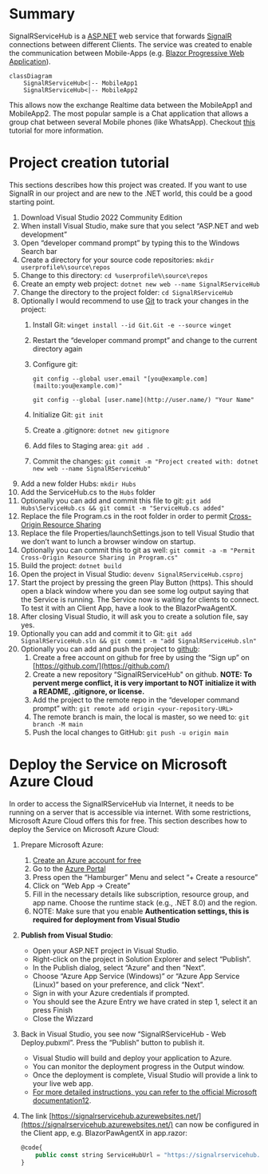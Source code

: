 # Summary

SignalRServiceHub is a [ASP.NET](http://ASP.NET) web service that forwards [SignalR](https://learn.microsoft.com/en-us/aspnet/signalr/overview/getting-started/introduction-to-signalr) connections between different Clients. The service was created to enable the communication between Mobile-Apps (e.g. [Blazor Progressive Web Application](https://learn.microsoft.com/en-us/aspnet/core/blazor/progressive-web-app)).

```mermaid
classDiagram
    SignalRServiceHub<|-- MobileApp1
    SignalRServiceHub<|-- MobileApp2

```

This allows now the exchange Realtime data between the MobileApp1 and MobileApp2. The most popular sample is a Chat application that allows a group chat between several Mobile phones (like WhatsApp). Checkout [this](https://learn.microsoft.com/en-us/aspnet/core/blazor/tutorials/signalr-blazor) tutorial for more information.

# Project creation tutorial

This sections describes how this  project was created. If you want to use SignalR in our project and are new to the .NET world, this could be a good starting point. 

1. Download Visual Studio 2022 Community Edition
2. When install Visual Studio, make sure that you select “ASP.NET and web development”
3. Open “developer command prompt” by typing this to the Windows Search bar
4. Create a directory for your source code repositories: `mkdir userprofile%\source\repos`
5. Change to this directory: `cd %userprofile%\source\repos`
6. Create an empty web project: `dotnet new web --name SignalRServiceHub` 
7. Change the directory to the project folder: `cd SignalRServiceHub`
8. Optionally I would recommend to use [Git](https://git-scm.com/) to track your changes in the project:
    1. Install Git: `winget install --id Git.Git -e --source winget`
    2. Restart the “developer command prompt” and change to the current directory again
    3. Configure git:
        
        `git config --global user.email "[you@example.com](mailto:you@example.com)"`
        
        `git config --global [user.name](http://user.name/) "Your Name"`
        
    4. Initialize Git: `git init`
    5. Create a .gitignore: `dotnet new gitignore`
    6. Add files to Staging area: `git add .`
    7. Commit the changes: 
    `git commit -m "Project created with: dotnet new web --name SignalRServiceHub"`
9. Add a new folder Hubs: `mkdir Hubs`
10. Add the ServiceHub.cs to the `Hubs` folder
11. Optionally you can add and commit this file to git: 
`git add Hubs\ServiceHub.cs && git commit -m "ServiceHub.cs added"`
12. Replace the file Program.cs in the root folder in order to permit [Cross-Origin Resource Sharing](https://developer.mozilla.org/en-US/docs/Web/HTTP/CORS)
13. Replace the file Properties/launchSettings.json to tell Visual Studio that we don’t want to lunch a browser window on startup.
14. Optionally you can commit this to git as well: 
`git commit -a -m "Permit Cross-Origin Resource Sharing in Program.cs"`
15. Build the project: `dotnet build`
16. Open the project in Visual Studio: `devenv SignalRServiceHub.csproj`
17. Start the project by pressing the green Play Button (https). This should open a black window where you dan see some log output saying that the Service is running. The Service now is waiting for clients to connect. To test it with an Client App, have a look to the BlazorPwaAgentX.
18. After closing Visual Studio, it will ask you to create a solution file, say yes.
19. Optionally you can add and commit it to Git:
`git add SignalRServiceHub.sln && git commit -m "add SignalRServiceHub.sln"`
20. Optionally you can add and push the project to [github](https://github.com/): 
    1. Create a free account on github for free by using the “Sign up” on [https://github.com/](https://github.com/)
    2. Create a new repository “SignalRServiceHub" on github. **NOTE: To pervent merge conflict, it is very important to NOT initialize it with a README, .gitignore, or license.**
    3. Add the project to the remote repo in the “developer command prompt” with:
    `git remote add origin <your-repository-URL>`
    4. The remote branch is main, the local is master, so we need to: `git branch -M main`
    5. Push the local changes to GitHub: `git push -u origin main`

# Deploy the Service on Microsoft Azure Cloud

In order to access the SignalRServiceHub via Internet, it needs to be running on a server that is accessible via internet. With some restrictions, Microsoft Azure Cloud offers this for free. This section describes how to deploy the Service on Microsoft Azure Cloud:

1. Prepare Microsoft Azure:
    1. [Create an Azure account for free](https://azure.microsoft.com/free/dotnet)
    2. Go to the [Azure Portal](https://portal.azure.com/)
    3. Press open the “Hamburger” Menu and select “+ Create a resource”
    4. Click on “Web App → Create”
    5. Fill in the necessary details like subscription, resource group, and app name. Choose the runtime stack (e.g., .NET 8.0) and the region.
    6. NOTE: Make sure that you enable **Authentication settings, this is required for deployment from Visual Studio**
2. **Publish from Visual Studio**:
    - Open your ASP.NET project in Visual Studio.
    - Right-click on the project in Solution Explorer and select “Publish”.
    - In the Publish dialog, select “Azure” and then “Next”.
    - Choose “Azure App Service (Windows)” or “Azure App Service (Linux)” based on your preference, and click “Next”.
    - Sign in with your Azure credentials if prompted.
    - You should see the Azure Entry we have crated in step 1, select it an press Finish
    - Close the Wizzard
3. Back in Visual Studio, you see now “SignalRServiceHub - Web Deploy.pubxml”. Press the “Publish” button to publish it.
    - Visual Studio will build and deploy your application to Azure.
    - You can monitor the deployment progress in the Output window.
    - Once the deployment is complete, Visual Studio will provide a link to your live web app.
    - [For more detailed instructions, you can refer to the official Microsoft documentation1](https://learn.microsoft.com/en-us/azure/app-service/quickstart-dotnetcore)[2](https://learn.microsoft.com/en-us/aspnet/core/host-and-deploy/azure-apps/?view=aspnetcore-8.0).
4. The link [https://signalrservicehub.azurewebsites.net/](https://signalrservicehub.azurewebsites.net/) can now be configured in the Client app, e.g. BlazorPawAgentX in app.razor:
    
    ```jsx
    @code{
        public const string ServiceHubUrl = "https://signalrservicehub.azurewebsites.net/servicehub";
    }
    ```
